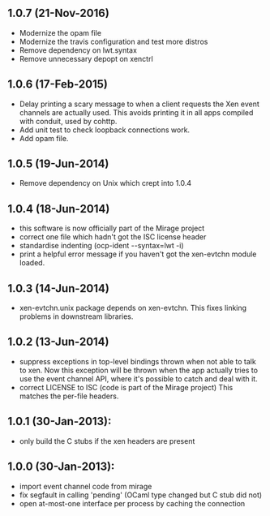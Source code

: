 ## 1.0.7 (21-Nov-2016)
* Modernize the opam file
* Modernize the travis configuration and test more distros
* Remove dependency on lwt.syntax
* Remove unnecessary depopt on xenctrl

## 1.0.6 (17-Feb-2015)
* Delay printing a scary message to when a client requests the Xen
  event channels are actually used. This avoids printing it in all apps
  compiled with conduit, used by cohttp.
* Add unit test to check loopback connections work.
* Add opam file.

## 1.0.5 (19-Jun-2014)
* Remove dependency on Unix which crept into 1.0.4

## 1.0.4 (18-Jun-2014)
* this software is now officially part of the Mirage project
* correct one file which hadn't got the ISC license header
* standardise indenting (ocp-ident --syntax=lwt -i)
* print a helpful error message if you haven't got the xen-evtchn module
  loaded.

## 1.0.3 (14-Jun-2014)
* xen-evtchn.unix package depends on xen-evtchn. This fixes linking problems
  in downstream libraries.

## 1.0.2 (13-Jun-2014)
* suppress exceptions in top-level bindings thrown when not able to talk
  to xen. Now this exception will be thrown when the app actually tries to
  use the event channel API, where it's possible to catch and deal with it.
* correct LICENSE to ISC (code is part of the Mirage project)
  This matches the per-file headers.

## 1.0.1 (30-Jan-2013):
* only build the C stubs if the xen headers are present

## 1.0.0 (30-Jan-2013):
* import event channel code from mirage
* fix segfault in calling 'pending' (OCaml type changed but C
  stub did not)
* open at-most-one interface per process by caching the connection
